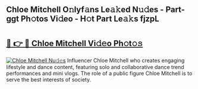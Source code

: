 ## Chloe Mitchell O𝚗lyf𝚊ns Le𝚊𝚔ed N𝚞𝚍es - Part-ggt Ph𝚘tos Vi𝚍eo - H𝚘t Part Le𝚊𝚔s fjzpL

# <h2><a href="http://hf7kvo.feru.top/?c=Chloe+Mitchell">🔗 👉 🔴 Chloe Mitchell Vi𝚍𝚎o Ph𝚘t𝚘𝚜</a></h2>

[![Chloe Mitchell Nu𝚍𝚎s](https://i.imgur.com/0TWrTi3.gif)](http://hf7kvo.feru.top/?c=Chloe+Mitchell)
Influencer Chloe Mitchell who creates engaging lifestyle and dance content, featuring solo and collaborative dance trend performances and mini vlogs. The role of a public figure Chloe Mitchell is to serve the best interests of society. 
